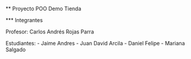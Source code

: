 ** Proyecto POO Demo Tienda

*** Integrantes

Profesor: Carlos Andrés Rojas Parra

Estudiantes:
    - Jaime Andres
    - Juan David Arcila
    - Daniel Felipe 
    - Mariana Salgado 
